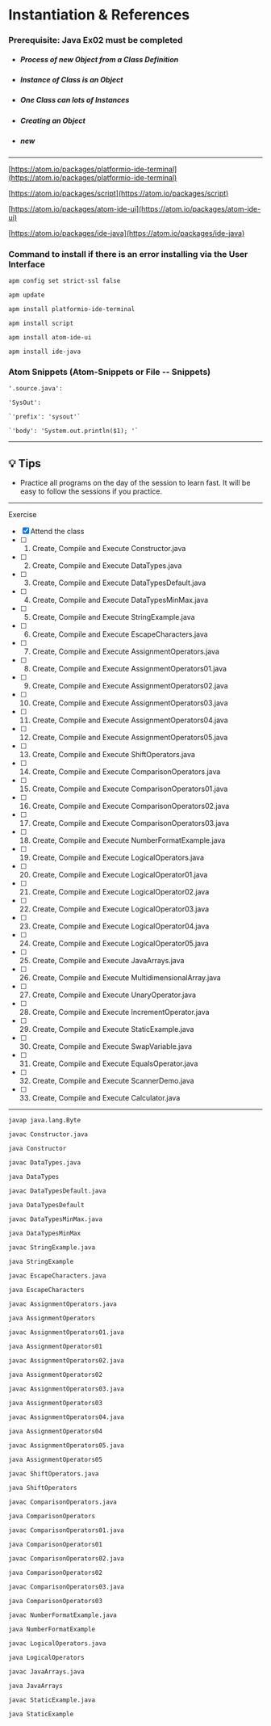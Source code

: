 # Instantiation & References

### **Prerequisite:** Java Ex02 must be completed


- ##### Process of new Object from a Class Definition
- ##### Instance of Class is an Object
- ##### One Class can lots of Instances
- ##### Creating an Object
- ##### new


 ---

 [https://atom.io/packages/platformio-ide-terminal](https://atom.io/packages/platformio-ide-terminal)

 [https://atom.io/packages/script](https://atom.io/packages/script)

 [https://atom.io/packages/atom-ide-ui](https://atom.io/packages/atom-ide-ui)

 [https://atom.io/packages/ide-java](https://atom.io/packages/ide-java)


### Command to install if there is an error installing via the User Interface

`apm config set strict-ssl false`

`apm update`

`apm install platformio-ide-terminal`

`apm install script`

`apm install atom-ide-ui`

`apm install ide-java`


 ### Atom Snippets (Atom-Snippets or File -- Snippets)


 `'.source.java':`

  `'SysOut':`

    `'prefix': 'sysout'`

    `'body': 'System.out.println($1); '`

 ---

 ## :bulb: Tips

 - Practice all programs on the day of the session to learn fast. It will be easy to follow the sessions if you practice.

 ---
 Exercise
 - [x] Attend the class
 - [ ] 1) Create, Compile and Execute  Constructor.java
 - [ ] 2) Create, Compile and Execute  DataTypes.java
 - [ ] 3) Create, Compile and Execute  DataTypesDefault.java
 - [ ] 4) Create, Compile and Execute  DataTypesMinMax.java
 - [ ] 5) Create, Compile and Execute  StringExample.java
 - [ ] 6) Create, Compile and Execute  EscapeCharacters.java
 - [ ] 7) Create, Compile and Execute  AssignmentOperators.java
 - [ ] 8) Create, Compile and Execute  AssignmentOperators01.java
 - [ ] 9) Create, Compile and Execute  AssignmentOperators02.java
 - [ ] 10) Create, Compile and Execute  AssignmentOperators03.java
 - [ ] 11) Create, Compile and Execute  AssignmentOperators04.java
 - [ ] 12) Create, Compile and Execute  AssignmentOperators05.java
 - [ ] 13) Create, Compile and Execute  ShiftOperators.java
 - [ ] 14) Create, Compile and Execute  ComparisonOperators.java
 - [ ] 15) Create, Compile and Execute  ComparisonOperators01.java
 - [ ] 16) Create, Compile and Execute  ComparisonOperators02.java
 - [ ] 17) Create, Compile and Execute  ComparisonOperators03.java
 - [ ] 18) Create, Compile and Execute  NumberFormatExample.java
 - [ ] 19) Create, Compile and Execute  LogicalOperators.java
 - [ ] 20) Create, Compile and Execute  LogicalOperator01.java
 - [ ] 21) Create, Compile and Execute  LogicalOperator02.java
 - [ ] 22) Create, Compile and Execute  LogicalOperator03.java
 - [ ] 23) Create, Compile and Execute  LogicalOperator04.java
 - [ ] 24) Create, Compile and Execute  LogicalOperator05.java
 - [ ] 25) Create, Compile and Execute  JavaArrays.java
 - [ ] 26) Create, Compile and Execute  MultidimensionalArray.java
 - [ ] 27) Create, Compile and Execute  UnaryOperator.java
 - [ ] 28) Create, Compile and Execute  IncrementOperator.java
 - [ ] 29) Create, Compile and Execute  StaticExample.java
 - [ ] 30) Create, Compile and Execute  SwapVariable.java
 - [ ] 31) Create, Compile and Execute  EqualsOperator.java
 - [ ] 32) Create, Compile and Execute  ScannerDemo.java
 - [ ] 33) Create, Compile and Execute  Calculator.java

---

`javap java.lang.Byte`


`javac Constructor.java`

`java Constructor`

`javac DataTypes.java`

`java DataTypes`

`javac DataTypesDefault.java`

`java DataTypesDefault`

`javac DataTypesMinMax.java`

`java DataTypesMinMax`

`javac StringExample.java`

`java StringExample`

`javac EscapeCharacters.java`

`java EscapeCharacters`

`javac AssignmentOperators.java`

`java AssignmentOperators`

`javac AssignmentOperators01.java`

`java AssignmentOperators01`

`javac AssignmentOperators02.java`

`java AssignmentOperators02`

`javac AssignmentOperators03.java`

`java AssignmentOperators03`

`javac AssignmentOperators04.java`

`java AssignmentOperators04`

`javac AssignmentOperators05.java`

`java AssignmentOperators05`

`javac ShiftOperators.java`

`java ShiftOperators`

`javac ComparisonOperators.java`

`java ComparisonOperators`

`javac ComparisonOperators01.java`

`java ComparisonOperators01`

`javac ComparisonOperators02.java`

`java ComparisonOperators02`

`javac ComparisonOperators03.java`

`java ComparisonOperators03`

`javac NumberFormatExample.java`

`java NumberFormatExample`

`javac LogicalOperators.java`

`java LogicalOperators`

`javac JavaArrays.java`

`java JavaArrays`

`javac StaticExample.java`

`java StaticExample`

